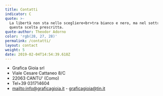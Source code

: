 ```yaml
---
title: Contatti
indicator: C
quote: >-
  La libertà non sta nello scegliere<br>tra bianco e nero, ma nel sottrarsi<br>a
  questa scelta prescritta.
quote-author: Theodor Adorno
color: 'rgb(28, 27, 28)'
permalink: /contatti/
layout: contact
weight: 5
date: 2019-02-04T14:54:39.618Z
---
```

* Grafica Gioia srl
* Viale Cesare Cattaneo 8/C
* 22063 CANTU' (Como)
* Tel+39 031714604
* <mailto:info@graficagioia.it> - graficagioia@tin.it
